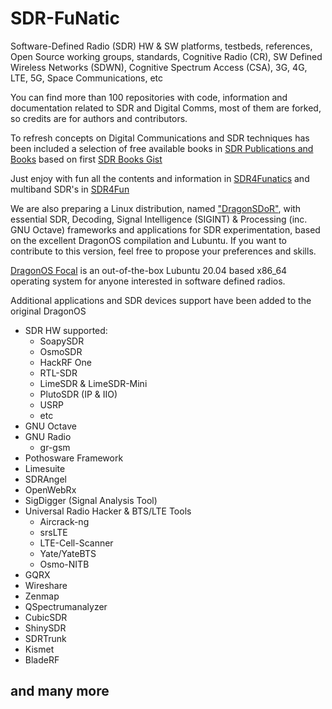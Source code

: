 # SDR-FuNatic
Software-Defined Radio (SDR) HW &amp; SW platforms, testbeds, references, Open Source working groups, standards, Cognitive Radio (CR), SW Defined Wireless Networks (SDWN), Cognitive Spectrum Access (CSA), 3G, 4G, LTE, 5G, Space Communications, etc

You can find more than 100 repositories with code, information and documentation related to SDR and Digital Comms, most of them are forked, so credits are for authors and contributors.

To refresh concepts on Digital Communications and SDR techniques has been included a selection of free available books in [SDR Publications and Books](https://github.com/BelmY/wikiSDoR/wiki/SDR-Books-&-Publications) based on first [SDR Books Gist](https://gist.github.com/BelmY/92313e3471f95e6d3178bf47ae2e6792)

Just enjoy with fun all the contents and information in [SDR4Funatics](https://github.com/BelmY/SDR-FuNatic) and multiband SDR's in [SDR4Fun](http://sdr4fun.com/)

We are also preparing a Linux distribution, named ["DragonSDoR"](https://github.com/BelmY/wikiSDoR/wiki), with essential SDR, Decoding, Signal Intelligence (SIGINT) & Processing (inc. GNU Octave) frameworks and applications for SDR experimentation, based on the excellent DragonOS compilation and Lubuntu. If you want to contribute to this version, feel free to propose your preferences and skills.

[DragonOS Focal](https://sourceforge.net/projects/dragonos-focal/) is an out-of-the-box Lubuntu 20.04 based x86_64 operating system for anyone interested in software defined radios.

Additional applications and SDR devices support have been added to the original DragonOS

* SDR HW supported: 
  - SoapySDR
  - OsmoSDR
  - HackRF One
  - RTL-SDR
  - LimeSDR & LimeSDR-Mini
  - PlutoSDR (IP & IIO)
  - USRP
  - etc
* GNU Octave  
* GNU Radio  
  - gr-gsm  
* Pothosware Framework  
* Limesuite  
* SDRAngel
* OpenWebRx  
* SigDigger (Signal Analysis Tool)
* Universal Radio Hacker & BTS/LTE Tools
  - Aircrack-ng
  - srsLTE
  - LTE-Cell-Scanner
  - Yate/YateBTS
  - Osmo-NITB
* GQRX
* Wireshare
* Zenmap
* QSpectrumanalyzer
* CubicSDR
* ShinySDR
* SDRTrunk
* Kismet
* BladeRF

and many more
---
